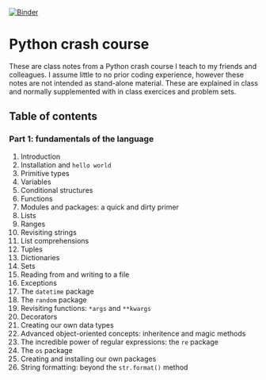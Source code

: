 [![Binder](https://mybinder.org/badge_logo.svg)](https://mybinder.org/v2/gh/dschenck/Python-crash-course/master)

# Python crash course
These are class notes from a Python crash course I teach to my friends and colleagues. I assume little to no prior coding experience, however these notes are not intended as stand-alone material. These are explained in class and normally supplemented with in class exercices and problem sets.

## Table of contents
### Part 1: fundamentals of the language
1. Introduction
2. Installation and `hello world`
3. Primitive types
4. Variables
5. Conditional structures
6. Functions
7. Modules and packages: a quick and dirty primer
8. Lists
9. Ranges
10. Revisiting strings
11. List comprehensions
12. Tuples
13. Dictionaries
14. Sets
15. Reading from and writing to a file
16. Exceptions
17. The `datetime` package
18. The `random` package
19. Revisiting functions: `*args` and `**kwargs`
20. Decorators
21. Creating our own data types
22. Advanced object-oriented concepts: inheritence and magic methods
23. The incredible power of regular expressions: the `re` package
24. The `os` package
25. Creating and installing our own packages
26. String formatting: beyond the `str.format()` method
